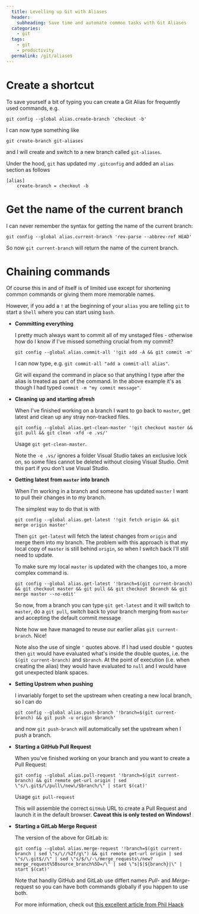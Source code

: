 ```yaml
---
  title: Levelling up Git with Aliases
  header:
    subheading: Save time and automate common tasks with Git Aliases
  categories:
    - git
  tags:
    - git
    - productivity
  permalink: /git/aliases
---
```


# Create a shortcut
To save yourself a bit of typing you can create a Git Alias for frequently used commands, e.g.

```shell
git config --global alias.create-branch 'checkout -b'
```

I can now type something like

```shell
git create-branch git-aliases
```

and I will create and switch to a new branch called `git-aliases`.

Under the hood, `git` has updated my `.gitconfig` and added an `alias` section as follows

```
[alias]
	create-branch = checkout -b
```

# Get the name of the current branch
I can never remember the syntax for getting the name of the current branch: 

```shell
git config --global alias.current-branch 'rev-parse --abbrev-ref HEAD'
```

So now `git current-branch` will return the name of the current branch.


# Chaining commands
Of course this in and of itself is of limited use except for shortening common commands or giving them more memorable names.

However, if you add a `!` at the beginning of your `alias` you are telling `git` to start a `Shell` where you can start using `bash`.

* **Committing everything**

  I pretty much always want to commit all of my unstaged files - otherwise how do I know if I've missed something crucial from my commit?

  ```shell
  git config --global alias.commit-all '!git add -A && git commit -m'
  ```

  I can now type, e.g. `git commit-all "add a commit-all alias"`.

  Git will expand the command in place so that anything I type after the alias is treated as part of the command. In the above example it's as though I had typed `commit -m "my commit message"`.

* **Cleaning up and starting afresh**

  When I've finished working on a branch I want to go back to `master`, get latest and clean up any stray non-tracked files. 

  ```shell
  git config --global alias.get-clean-master '!git checkout master && git pull && git clean -xfd -e .vs/'
  ```

  Usage `git get-clean-master`.

  Note the `-e .vs/` ignores a folder Visual Studio takes an exclusive lock on, so some files cannot be deleted without closing Visual Studio. Omit this part if you don't use Visual Studio.

* **Getting latest from `master` into branch**
  
  When I'm working in a branch and someone has updated `master` I want to pull their changes in to my branch.

  The simplest way to do that is with 

  ```shell
  git config --global alias.get-latest '!git fetch origin && git merge origin master'
  ```

  Then `git get-latest` will fetch the latest changes from `origin` and merge them into my branch. The problem with this approach is that my local copy of `master` is still behind `origin`, so when I switch back I'll still need to update.
  
  To make sure my local `master` is updated with the changes too, a more complex command is.
  
  ```shell
  git config --global alias.get-latest '!branch=$(git current-branch) && git checkout master && git pull && git checkout $branch && git merge master --no-edit'
  ```

  So now, from a branch you can type `git get-latest` and it will switch to `master`, do a `git pull`, switch back to your branch merging from `master` and accepting the default commit message

  Note how we have managed to reuse our earlier alias `git current-branch`. Nice!

  Note also the use of single `'` quotes above. If I had used double `"` quotes then `git` would have evaluated what's inside the double quotes, i.e. the `$(git current-branch)` and `$branch`. At the point of execution (i.e. when creating the alias) they would have evaluated to `null` and I would have got unexpected blank spaces.

* **Setting Upstrem when pushing**

  I invariably forget to set the upstream when creating a new local branch, so I can do

  ```shell
  git config --global alias.push-branch '!branch=$(git current-branch) && git push -u origin $branch'
  ```

  and now `git push-branch` will automatically set the upstream when I push a branch.

* **Starting a GitHub Pull Request**

  When you've finished working on your branch and you want to create a Pull Request:

  ```shell
  git config --global alias.pull-request '!branch=$(git current-branch) && git remote get-url origin | sed \"s/\.git$/\/pull\/new\/$branch/\" | start $(cat)'
  ```

  Usage `git pull-request`

  This will assemble the correct `GitHub` URL to create a Pull Request and launch it in the default browser. **Caveat this is only tested on Windows!**

* **Starting a GitLab Merge Request**

  The version of the above for GitLab is:

  ```shell
  git config --global alias.merge-request '!branch=$(git current-branch | sed \"s/\//%2f/g\") && git remote get-url origin | sed \"s/\.git$//\" | sed \"s/$/\/-\/merge_requests\/new?merge_request%5Bsource_branch%5D=/\" | sed \"s|$|${branch}|\" | start $(cat)'
  ```

  Note that handily GitHub and GitLab use differt names *Pull-* and *Merge-* request so you can have both commands globally if you happen to use both.

  For more information, check out [this excellent article from Phil Haack](https://haacked.com/archive/2014/07/28/github-flow-aliases/) 